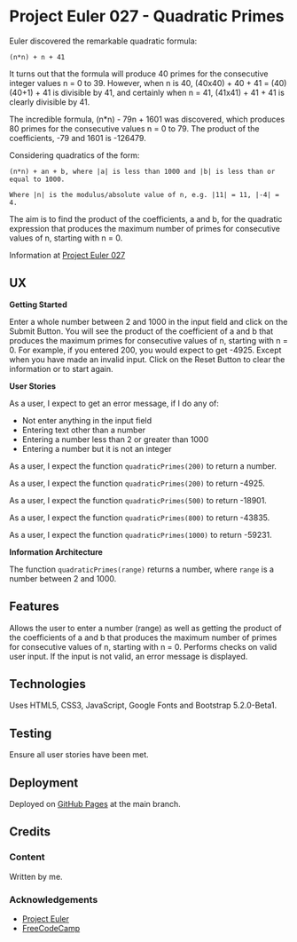 # Project Euler 027 - Quadratic Primes

Euler discovered the remarkable quadratic formula:

    (n*n) + n + 41

It turns out that the formula will produce 40 primes for the consecutive integer values n = 0 to 39.  However, when n is 40, (40x40) + 40 + 41 = (40)(40+1) + 41 is divisible by 41, and certainly when n = 41, (41x41) + 41 + 41 is clearly divisible by 41.

The incredible formula, (n*n) - 79n + 1601 was discovered, which produces 80 primes for the consecutive values n = 0 to 79.  The product of the coefficients, -79 and 1601 is -126479.

Considering quadratics of the form:

    (n*n) + an + b, where |a| is less than 1000 and |b| is less than or equal to 1000.
    
    Where |n| is the modulus/absolute value of n, e.g. |11| = 11, |-4| = 4.

The aim is to find the product of the coefficients, a and b, for the quadratic expression that produces the maximum number of primes for consecutive values of n, starting with n = 0.

Information at [Project Euler 027](https://projecteuler.net/problem=27)

## UX

**Getting Started**

Enter a whole number between 2 and 1000 in the input field and click on the Submit Button.  You will see the product of the coefficient of a and b that produces the maximum primes for consecutive values of n, starting with n = 0.  For example, if you entered 200, you would expect to get -4925.  Except when you have made an invalid input.  Click on the Reset Button to clear the information or to start again.

**User Stories**

As a user, I expect to get an error message, if I do any of:

- Not enter anything in the input field
- Entering text other than a number
- Entering a number less than 2 or greater than 1000
- Entering a number but it is not an integer

As a user, I expect the function `quadraticPrimes(200)` to return a number.

As a user, I expect the function `quadraticPrimes(200)` to return -4925.

As a user, I expect the function `quadraticPrimes(500)` to return -18901.

As a user, I expect the function `quadraticPrimes(800)` to return -43835.

As a user, I expect the function `quadraticPrimes(1000)` to return -59231.

**Information Architecture**

The function `quadraticPrimes(range)` returns a number, where `range` is a number between 2 and 1000.

## Features

Allows the user to enter a number (range) as well as getting the product of the coefficients of a and b that produces the maximum number of primes for consecutive values of n, starting with n = 0.  Performs checks on valid user input.  If the input is not valid, an error message is displayed.

## Technologies

Uses HTML5, CSS3, JavaScript, Google Fonts and Bootstrap 5.2.0-Beta1.

## Testing

Ensure all user stories have been met.

## Deployment

Deployed on [GitHub Pages](https://derektypist.github.io/project-euler-027) at the main branch.

## Credits

### Content

Written by me.

### Acknowledgements

- [Project Euler](https://projecteuler.net)
- [FreeCodeCamp](https://www.freecodecamp.org)